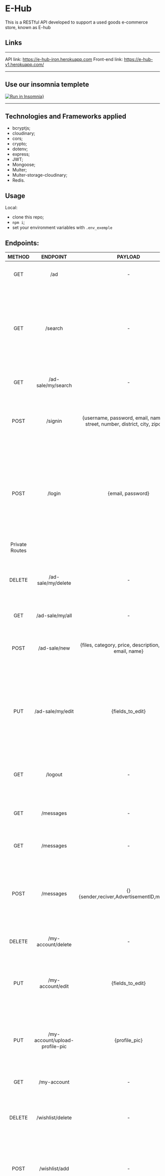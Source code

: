 # E-Hub

This is a RESTful API developed to support a used goods e-commerce store, known as E-hub

## Links
---

API link: https://e-hub-iron.herokuapp.com
Front-end link: https://e-hub-v1.herokuapp.com/

---

## Use our insomnia templete 
[![Run in Insomnia}](https://insomnia.rest/images/run.svg)](https://insomnia.rest/run/?label=&uri=)

---

## Technologies and Frameworks applied

- bcryptjs;
- cloudinary;
- cors;
- crypto;
- dotenv;
- express;
- JWT;
- Mongoose;
- Multer;
- Multer-storage-cloudinary;
- Redis.

## Usage

Local:

- clone this repo;
- `npm i`;
- set your environment variables with `.env_exemple`

## Endpoints:

|     METHOD     |            ENDPOINT            |                                     PAYLOAD                                     |         QUERY        |                              RESPONSE                              |                                                                                         ACTION                                                                                        |   |   |   |
|:--------------:|:------------------------------:|:-------------------------------------------------------------------------------:|:--------------------:|:------------------------------------------------------------------:|:-------------------------------------------------------------------------------------------------------------------------------------------------------------------------------------:|---|---|---|
|       GET      |               /ad              |                                        -                                        |           -          |                           10 featured ads                          |                                                                 returns ten featured ads, each request will be unique                                                                 |   |   |   |
|       GET      |             /search            |                                        -                                        | search={user_search} | ads based on the proximity between the title and the user's search |          Returns a number of ads based on the proximity of the bank's ad title and the entered quety. If no ads are found, an empty object will be forwarded as the response          |   |   |   |
|       GET      |       /ad-sale/my/search       |                                        -                                        |        {ad_id}       |                                {ad}                                |                                                                 Public route that returns the requested advertisement.                                                                |   |   |   |
|      POST      |             /signin            | {username, password, email, name, cpf, street, number, district, city, zipcode} |          -           |                           {id, username}                           |                                           All fields in the payload are required and the route returns the username and id as confirmation.                                           |   |   |   |
|      POST      |             /login             |                                {email, password}                                |          -           |                       {id, email, JWT_Token}                       | Route for logging into the system. It requires a valid registration email address and the password entered at the time of registration. Returns the user id, email, and the JWT_Token |   |   |   |
| Private Routes |                                |                                                                                 |                      |                                                                    |                                                                                                                                                                                       |   |   |   |
|     DELETE     |       /ad-sale/my/delete       |                                        -                                        |         {id}         |                                  -                                 |                                           Private route destined to delete the user's ad. To access it, just forward the id via query (?id=)                                          |   |   |   |
|       GET      |         /ad-sale/my/all        |                                        -                                        |           -          |                         {all_ads_from_user}                        |                                                                     Private route that returns all the user's ads                                                                     |   |   |   |
|      POST      |          /ad-sale/new          |            {files, category, price, description, phone, email, name}            |           -          |                              {new_ad}                              |                                        Private route that receives the required fields to create an ad. Returns the ad created in the database                                        |   |   |   |
|       PUT      |        /ad-sale/my/edit        |                                 {fields_to_edit}                                |         {id}         |                              {new_ad}                              |            Private route intended for editing the user's announcement. To access it, you must forward the necessary fields for editing and the desired id via query (?id=)            |   |   |   |
|       GET      |             /logout            |                                        -                                        |         {id}         |                                  -                                 |                                                   Private route intended for logout. Invalidates the JWT token attached to the user                                                   |   |   |   |
|       GET      |            /messages           |                                        -                                        |           -          |                           {all_messages}                           |                                                               Private route that returns all messages linked to the user                                                              |   |   |   |
|       GET      |            /messages           |                                        -                                        |         {id}         |                         {history_messages}                         |                                                             Private route that returns the message history of the given id                                                            |   |   |   |
|      POST      |            /messages           |                    {}{sender,reciver,AdvertisementID,message}                   |           -          |                          {created_message}                         |                                  Private route to post a message. expects to receive the sender, the reciver and the ad attached to the conversation                                  |   |   |   |
|     DELETE     |       /my-account/delete       |                                        -                                        |         {id}         |                                  -                                 |                                                        Private route to delete a user. Wait to receive the id via query (?id=)                                                        |   |   |   |
|       PUT      |        /my-account/edit        |                                 {fields_to_edit}                                |         {id}         |                            {new_account}                           |                                       Private route to edit a user. Expect to receive the id via query (?id=) and the field to edit via payload                                       |   |   |   |
|       PUT      | /my-account/upload-profile-pic |                                  {profile_pic}                                  |           -          |                            {new_account}                           |                          Private route for image sending with cloudware middleware. Expects to receive an image, as it will use req.user to find the user id                          |   |   |   |
|       GET      |           /my-account          |                                        -                                        |           -          |                           {this.account}                           |                                                                        Private route that returns all user data                                                                       |   |   |   |
|     DELETE     |        /wishlist/delete        |                                        -                                        |         {id}         |                                  -                                 |                                          Private route that deletes an ID from the user's wishlist. waits to receive the id via query (?id=)                                          |   |   |   |
|      POST      |          /wishlist/add         |                                        -                                        |         {id}         |                                  -                                 |                                           Private route that add's an ID from the user's wishlist. waits to receive the id via query (?id=)                                           |   |   |   |
|       GET      |            /wishlist           |                                        -                                        |           -          |                           {user_wishlist}                          |                                                                 Private route that returns the user's entire wishlist                                                                 |   |   |   |

# Find us at
[Linkedin (Thiago)](https://www.linkedin.com/in/thsc47)
[Linkedin (Francisco)](https://www.linkedin.com/in/franciscom-amaral/)